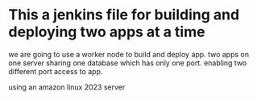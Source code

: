 # This a jenkins file for building and deploying two apps at a time

we are going to use a worker node to build and deploy app.
two apps on one server sharing one database which has only one port.
enabling two different port access to app.

using an amazon linux 2023 server
